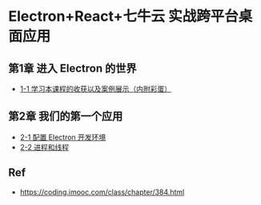 # Electron+React+七牛云 实战跨平台桌面应用

## 第1章 进入 Electron 的世界

* [1-1 学习本课程的收获以及案例展示（内附彩蛋）](./ch01-01)

## 第2章 我们的第一个应用

* [2-1 配置 Electron 开发环境](./ch02-01)
*  [2-2 进程和线程](./ch02-02)


## Ref

* <https://coding.imooc.com/class/chapter/384.html>